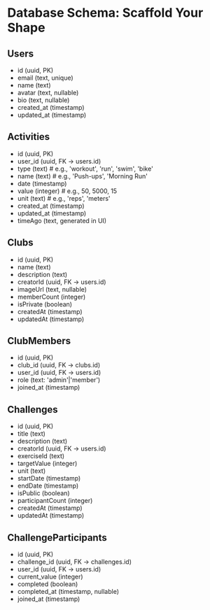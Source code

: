 # Database Schema: Scaffold Your Shape

## Users
- id (uuid, PK)
- email (text, unique)
- name (text)
- avatar (text, nullable)
- bio (text, nullable)
- created_at (timestamp)
- updated_at (timestamp)

## Activities
- id (uuid, PK)
- user_id (uuid, FK -> users.id)
- type (text)  # e.g., 'workout', 'run', 'swim', 'bike'
- name (text)  # e.g., 'Push-ups', 'Morning Run'
- date (timestamp)
- value (integer)  # e.g., 50, 5000, 15
- unit (text)     # e.g., 'reps', 'meters'
- created_at (timestamp)
- updated_at (timestamp)
- timeAgo (text, generated in UI)

## Clubs
- id (uuid, PK)
- name (text)
- description (text)
- creatorId (uuid, FK -> users.id)
- imageUrl (text, nullable)
- memberCount (integer)
- isPrivate (boolean)
- createdAt (timestamp)
- updatedAt (timestamp)

## ClubMembers
- id (uuid, PK)
- club_id (uuid, FK -> clubs.id)
- user_id (uuid, FK -> users.id)
- role (text: 'admin'|'member')
- joined_at (timestamp)

## Challenges
- id (uuid, PK)
- title (text)
- description (text)
- creatorId (uuid, FK -> users.id)
- exerciseId (text)
- targetValue (integer)
- unit (text)
- startDate (timestamp)
- endDate (timestamp)
- isPublic (boolean)
- participantCount (integer)
- createdAt (timestamp)
- updatedAt (timestamp)

## ChallengeParticipants
- id (uuid, PK)
- challenge_id (uuid, FK -> challenges.id)
- user_id (uuid, FK -> users.id)
- current_value (integer)
- completed (boolean)
- completed_at (timestamp, nullable)
- joined_at (timestamp)
